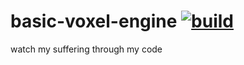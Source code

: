 # basic-voxel-engine [![build](https://img.shields.io/github/workflow/status/yodasoda1219/basic-voxel-engine/build)](https://github.com/yodasoda1219/basic-voxel-engine/actions/workflows/build.yml)

watch my suffering through my code